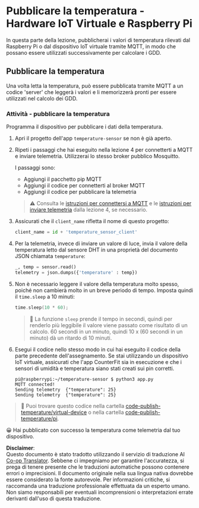 <!--
CO_OP_TRANSLATOR_METADATA:
{
  "original_hash": "4efc74299e19f5d08f2f3f34451a11ba",
  "translation_date": "2025-08-25T16:45:40+00:00",
  "source_file": "2-farm/lessons/1-predict-plant-growth/single-board-computer-temp-publish.md",
  "language_code": "it"
}
-->
# Pubblicare la temperatura - Hardware IoT Virtuale e Raspberry Pi

In questa parte della lezione, pubblicherai i valori di temperatura rilevati dal Raspberry Pi o dal dispositivo IoT virtuale tramite MQTT, in modo che possano essere utilizzati successivamente per calcolare i GDD.

## Pubblicare la temperatura

Una volta letta la temperatura, può essere pubblicata tramite MQTT a un codice 'server' che leggerà i valori e li memorizzerà pronti per essere utilizzati nel calcolo dei GDD.

### Attività - pubblicare la temperatura

Programma il dispositivo per pubblicare i dati della temperatura.

1. Apri il progetto dell'app `temperature-sensor` se non è già aperto.

1. Ripeti i passaggi che hai eseguito nella lezione 4 per connetterti a MQTT e inviare telemetria. Utilizzerai lo stesso broker pubblico Mosquitto.

    I passaggi sono:

    - Aggiungi il pacchetto pip MQTT
    - Aggiungi il codice per connetterti al broker MQTT
    - Aggiungi il codice per pubblicare la telemetria

    > ⚠️ Consulta le [istruzioni per connettersi a MQTT](../../../1-getting-started/lessons/4-connect-internet/single-board-computer-mqtt.md) e le [istruzioni per inviare telemetria](../../../1-getting-started/lessons/4-connect-internet/single-board-computer-telemetry.md) dalla lezione 4, se necessario.

1. Assicurati che il `client_name` rifletta il nome di questo progetto:

    ```python
    client_name = id + 'temperature_sensor_client'
    ```

1. Per la telemetria, invece di inviare un valore di luce, invia il valore della temperatura letto dal sensore DHT in una proprietà del documento JSON chiamata `temperature`:

    ```python
    _, temp = sensor.read()
    telemetry = json.dumps({'temperature' : temp})
    ```

1. Non è necessario leggere il valore della temperatura molto spesso, poiché non cambierà molto in un breve periodo di tempo. Imposta quindi il `time.sleep` a 10 minuti:

    ```cpp
    time.sleep(10 * 60);
    ```

    > 💁 La funzione `sleep` prende il tempo in secondi, quindi per renderlo più leggibile il valore viene passato come risultato di un calcolo. 60 secondi in un minuto, quindi 10 x (60 secondi in un minuto) dà un ritardo di 10 minuti.

1. Esegui il codice nello stesso modo in cui hai eseguito il codice della parte precedente dell'assegnamento. Se stai utilizzando un dispositivo IoT virtuale, assicurati che l'app CounterFit sia in esecuzione e che i sensori di umidità e temperatura siano stati creati sui pin corretti.

    ```output
    pi@raspberrypi:~/temperature-sensor $ python3 app.py
    MQTT connected!
    Sending telemetry  {"temperature": 25}
    Sending telemetry  {"temperature": 25}
    ```

> 💁 Puoi trovare questo codice nella cartella [code-publish-temperature/virtual-device](../../../../../2-farm/lessons/1-predict-plant-growth/code-publish-temperature/virtual-device) o nella cartella [code-publish-temperature/pi](../../../../../2-farm/lessons/1-predict-plant-growth/code-publish-temperature/pi).

😀 Hai pubblicato con successo la temperatura come telemetria dal tuo dispositivo.

**Disclaimer**:  
Questo documento è stato tradotto utilizzando il servizio di traduzione AI [Co-op Translator](https://github.com/Azure/co-op-translator). Sebbene ci impegniamo per garantire l'accuratezza, si prega di tenere presente che le traduzioni automatiche possono contenere errori o imprecisioni. Il documento originale nella sua lingua nativa dovrebbe essere considerato la fonte autorevole. Per informazioni critiche, si raccomanda una traduzione professionale effettuata da un esperto umano. Non siamo responsabili per eventuali incomprensioni o interpretazioni errate derivanti dall'uso di questa traduzione.